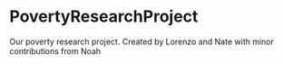 # PovertyResearchProject
Our poverty research project. Created by Lorenzo and Nate with minor contributions from Noah
